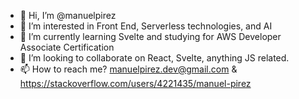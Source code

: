 - 👋 Hi, I’m @manuelpirez
- 👀 I’m interested in Front End, Serverless technologies, and AI
- 🌱 I’m currently learning Svelte and studying for AWS Developer Associate Certification
- 💞️ I’m looking to collaborate on React, Svelte, anything JS related.
- 📫 How to reach me? manuelpirez.dev@gmail.com &  https://stackoverflow.com/users/4221435/manuel-pirez

